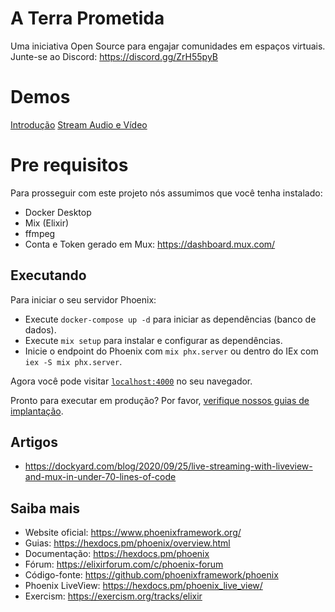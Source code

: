 # A Terra Prometida

Uma iniciativa Open Source para engajar comunidades em espaços virtuais.
Junte-se ao Discord: https://discord.gg/ZrH55pyB 

# Demos
[Introdução](https://youtu.be/ZaHQknMooa8)
[Stream Audio e Vídeo](https://youtu.be/H_sXqbYX_0Q)

# Pre requisitos

Para prosseguir com este projeto nós assumimos que você tenha instalado:
  * Docker Desktop
  * Mix (Elixir)
  * ffmpeg
  * Conta e Token gerado em Mux: https://dashboard.mux.com/

## Executando

Para iniciar o seu servidor Phoenix:
  * Execute `docker-compose up -d` para iniciar as dependências (banco de dados).
  * Execute `mix setup` para instalar e configurar as dependências.
  * Inicie o endpoint do Phoenix com `mix phx.server` ou dentro do IEx com `iex -S mix phx.server`.

Agora você pode visitar [`localhost:4000`](http://localhost:4000) no seu navegador.

Pronto para executar em produção? Por favor, [verifique nossos guias de implantação](https://hexdocs.pm/phoenix/deployment.html).

## Artigos
  * https://dockyard.com/blog/2020/09/25/live-streaming-with-liveview-and-mux-in-under-70-lines-of-code

## Saiba mais

  * Website oficial: https://www.phoenixframework.org/
  * Guias: https://hexdocs.pm/phoenix/overview.html
  * Documentação: https://hexdocs.pm/phoenix
  * Fórum: https://elixirforum.com/c/phoenix-forum
  * Código-fonte: https://github.com/phoenixframework/phoenix
  * Phoenix LiveView: https://hexdocs.pm/phoenix_live_view/
  * Exercism: https://exercism.org/tracks/elixir

